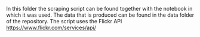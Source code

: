 In this folder the scraping script can be found together with the notebook in which it was used. The data that is produced can be found in the data folder of the repository. The script uses the Flickr API https://www.flickr.com/services/api/
